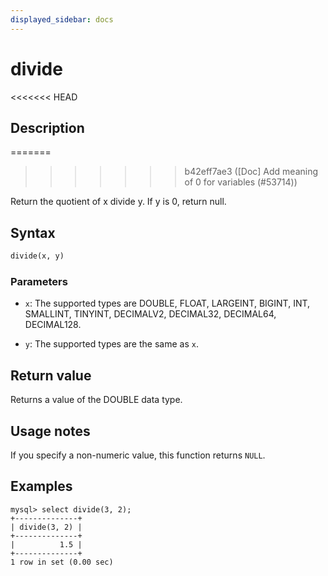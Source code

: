 ```yaml
---
displayed_sidebar: docs
---
```


# divide

<<<<<<< HEAD
## Description
=======

>>>>>>> b42eff7ae3 ([Doc] Add meaning of 0 for variables (#53714))

Return the quotient of x divide y. If y is 0, return null.

## Syntax

```Haskell
divide(x, y)
```

### Parameters

- `x`: The supported types are DOUBLE, FLOAT, LARGEINT, BIGINT, INT, SMALLINT, TINYINT, DECIMALV2, DECIMAL32, DECIMAL64, DECIMAL128.

- `y`: The supported types are the same as `x`.

## Return value

Returns a value of the DOUBLE data type.

## Usage notes

If you specify a non-numeric value, this function returns `NULL`.

## Examples

```Plain Text
mysql> select divide(3, 2);
+--------------+
| divide(3, 2) |
+--------------+
|          1.5 |
+--------------+
1 row in set (0.00 sec)
```
